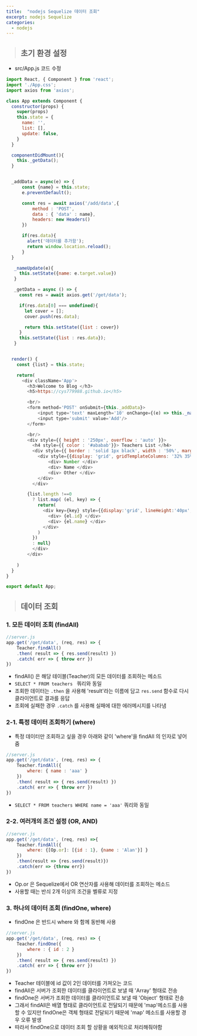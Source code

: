 ```yaml
---
title:  "nodejs Sequelize 데이터 조회"
excerpt: nodejs Sequelize
categories:
  - nodejs
---
```


> ## 초기 환경 설정

- src/App.js 코드 수정

```javascript
import React, { Component } from 'react';
import './App.css';
import axios from 'axios';

class App extends Component {
  constructor(props) {
    super(props)
    this.state = {
      name: '',
      list: [],
      update: false,
    }
  }

  componentDidMount(){
    this._getData();
  }


  _addData = async(e) => {
      const {name} = this.state;
      e.preventDefault();

      const res = await axios('/add/data',{
          method : 'POST',
          data : { 'data' : name},
          headers: new Headers()
      })

      if(res.data){
        alert('데이터를 추가함');
        return window.location.reload();
      }
  }

   _nameUpdate(e){
     this.setState({name: e.target.value})
   }

   _getData = async () => {
     const res = await axios.get('/get/data');

     if(res.data[0] === undefined){
       let cover = [];
       cover.push(res.data);

       return this.setState({list : cover})
     }
     this.setState({list : res.data});
   }


  render() {
    const {list} = this.state;

    return(
      <div className='App'>
        <h3>Welcome to Blog </h3>
        <h5>https://cys779988.github.io</h5>

        <br/>
        <form method='POST' onSubmit={this._addData}>
            <input type='text' maxLength='10' onChange={(e) => this._nameUpdate(e)}/>
            <input type='submit' value='Add'/>
        </form>      

        <br/>
        <div style={{ height : '250px', overflow : 'auto' }}>
          <h4 style={{ color : '#ababab'}}> Teachers List </h4>
          <div style={{ border : 'solid 1px black', width : '50%', marginLeft : '25%', textAlign : 'left' }}>
            <div style={{display: 'grid', gridTemplateColumns: '32% 35% 30%', textAlign: 'center'}}>
                <div> Number </div>
                <div> Name </div>
                <div> Other </div>
            </div>
          </div>

        {list.length !==0
          ? list.map( (el, key) => {
            return(
              <div key={key} style={{display:'grid', lineHeight:'40px', gridTemplateColumns: '32% 35%', width: '50%', marginLeft: '25%'}}>
                <div> {el.id} </div>
                <div> {el.name} </div>
              </div>
            )
          })
          : null}
          </div>
        </div>
        
    )
  }
}

export default App;
```  

> ## 데이터 조회

### 1. 모든 데이터 조회 (findAll)

```javascript
//server.js
app.get('/get/data', (req, res) => {
    Teacher.findAll()
    .then( result => { res.send(result) })
    .catch( err => { throw err })
}) 
```  

- findAll() 은 해당 테이블(Teacher)의 모든 데이터를 조회하는 메소드
-   ```SELECT * FROM teachers ```   쿼리와 동일
- 조회한 데이터는   ```.then```  을 사용해 'result'라는 이름에 담고   ```res.send```  함수로 다시 클라이언트로 결과를 응답
- 조회에 실패한 경우   ```.catch```  를 사용해 실패에 대한 에러메시지를 나타냄

### 2-1. 특정 데이터 조회하기 (where)

- 특정 데이터만 조회하고 싶을 경우 아래와 같이 'where'을 findAll 의 인자로 넣어줌

```javascript
//server.js
app.get('/get/data', (req, res) => {
    Teacher.findAll({
        where: { name : 'aaa' }
    })
    .then( result => { res.send(result) })
    .catch( err => { throw err })
}) 
```  

-   ``` SELECT * FROM teachers WHERE name = 'aaa' ```  쿼리와 동일

### 2-2. 여러개의 조건 설정 (OR, AND)

```javascript
//server.js
app.get('/get/data', (req, res) =>{
    Teacher.findAll({
        where: {[Op.or]: [{id : 1}, {name : 'Alan'}] }
    })
    .then(result => {res.send(result)})
    .catch(err => {throw err})
})
```  

- Op.or 은 Sequelize에서 OR 연산자를 사용해 데이터를 조회하는 메소드
- 사용할 때는 반싀 2개 이상의 조건을 벨류로 지정

### 3. 하나의 데이터 조회 (findOne, where)

- findOne 은 반드시 where 와 함께 동반해 사용

```javascript
//server.js
app.get('/get/data', (req, res) => {
    Teacher.findOne({
        where : { id : 2 }
    })
    .then( result => { res.send(result) })
    .catch( err => { throw err })
}) 
```  

- Teacher 테이블에 id 값이 2인 데이터를 가져오는 코드
- findAll은 서버가 조회한 데이터를 클라이언트로 보낼 때 'Array' 형태로 전송
- findOne은 서버가 조회한 데이터를 클라이언트로 보낼 때 'Object' 형태로 전송
- 그래서 findAll은 배열 형태로 클라이언트로 전달되기 때문에 'map'메소드를 사용할 수 있지만 findOne은 객체 형태로 전달되기 때문에 'map' 메소드를 사용할 경우 오류 발생
- 따라서 findOne으로 데이터 조회 할 상황을 예외적으로 처리해줘야함
